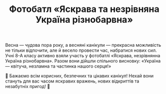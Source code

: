 ﻿---
title: Фотобатл «Яскрава та незрівняна Україна різнобарвна»
---

Весна — чудова пора року, а весняні канікули — прекрасна можливість не тільки відпочити, але й весело провести час, набратися нових сил. Учні 8-А класу активно взяли участь у фотобатлі «Яскрава, незрівнянна Україна різнобарвна». Разом вони дійшли спільного висновку: «Україна — квітуча, незламна та частинка нашого серця!»

📌 Бажаємо всім корисних, безпечних та цікавих канікул! Нехай вони стануть для вас часом яскравих вражень, нових відкриттів та незабутніх пригод! 🌷

<slideshow />